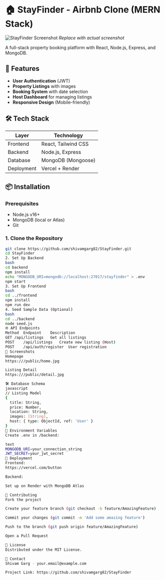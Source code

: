 # 🏠 StayFinder - Airbnb Clone (MERN Stack)

![StayFinder Screenshot](/public/screenshot.jpg) *Replace with actual screenshot*

A full-stack property booking platform with React, Node.js, Express, and MongoDB.

## 🚀 Features

- **User Authentication** (JWT)
- **Property Listings** with images
- **Booking System** with date selection
- **Host Dashboard** for managing listings
- **Responsive Design** (Mobile-friendly)

## 🛠️ Tech Stack 

| Layer        | Technology           |
|--------------|----------------------|
| Frontend     | React, Tailwind CSS  |
| Backend      | Node.js, Express     |
| Database     | MongoDB (Mongoose)   |
| Deployment   | Vercel + Render      |

## 📦 Installation

### Prerequisites
- Node.js v16+
- MongoDB (local or Atlas)
- Git

### 1. Clone the Repository
```bash
git clone https://github.com/shivamgarg82/StayFinder.git
cd StayFinder
2. Set Up Backend
bash
cd backend
npm install
echo "MONGODB_URI=mongodb://localhost:27017/stayfinder" > .env
npm start
3. Set Up Frontend
bash
cd ../frontend
npm install
npm run dev
4. Seed Sample Data (Optional)
bash
cd ../backend
node seed.js
🌐 API Endpoints
Method	Endpoint	Description
GET	/api/listings	Get all listings
POST	/api/listings	Create new listing (Host)
POST	/api/auth/register	User registration
📸 Screenshots
Homepage
https:///public/home.jpg

Listing Detail
https:///public/detail.jpg

🛠️ Database Schema
javascript
// Listing Model
{
  title: String,
  price: Number,
  location: String,
  images: [String],
  host: { type: ObjectId, ref: 'User' }
}
🔧 Environment Variables
Create .env in /backend:

text
MONGODB_URI=your_connection_string
JWT_SECRET=your_jwt_secret
🚀 Deployment
Frontend:
https://vercel.com/button

Backend:

Set up on Render with MongoDB Atlas

🤝 Contributing
Fork the project

Create your feature branch (git checkout -b feature/AmazingFeature)

Commit your changes (git commit -m 'Add some amazing feature')

Push to the branch (git push origin feature/AmazingFeature)

Open a Pull Request

📜 License
Distributed under the MIT License.

📧 Contact
Shivam Garg - your.email@example.com

Project Link: https://github.com/shivamgarg82/StayFinder
